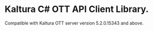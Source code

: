 # Kaltura C# OTT API Client Library.
Compatible with Kaltura OTT server version 5.2.0.15343 and above.
